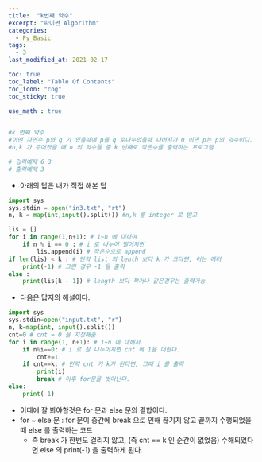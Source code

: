 ```yaml
---
title:  "k번째 약수"
excerpt: "파이썬 Algorithm"
categories:
  - Py_Basic
tags:
  - 3
last_modified_at: 2021-02-17

toc: true
toc_label: "Table Of Contents"
toc_icon: "cog"
toc_sticky: true

use_math : true
---
```


```python
#k 번째 약수
#어떤 자연수 p와 q 가 있을때에 p를 q 로나누었을때 나머지가 0 이면 p는 p의 약수이다.
#n,k 가 주어졌을 때 n 의 약수들 중 k 번째로 작은수를 출력하는 프로그램
```

```python
# 입력예제 6 3
# 출력예제 3
```

- 아래의 답은 내가 직접 해본 답 

```python
import sys
sys.stdin = open("in3.txt", "rt")
n, k = map(int,input().split()) #n,k 를 integer 로 받고

lis = []
for i in range(1,n+1): # 1~n 에 대하여
    if n % i == 0 : # i 로 나누어 떨어지면
        lis.append(i) # 작은순으로 append
if len(lis) < k : # 만약 list 의 lenth 보다 k 가 크다면, 이는 에러
    print(-1) # 그런 경우 -1 을 출력 
else :
    print(lis[k - 1]) # length 보다 작거나 같은경우는 출력가능
```

- 다음은 답지의 해설이다.

```python
import sys
sys.stdin=open("input.txt", "r")
n, k=map(int, input().split())
cnt=0 # cnt = 0 을 지정해줌
for i in range(1, n+1): # 1~n 에 대해서
    if n%i==0: # i 로 잘 나누어지면 cnt 에 1을 더한다.
        cnt+=1
    if cnt==k: # 만약 cnt 가 k가 된다면, 그때 i 를 출력
        print(i)
        break # 이후 for문을 벗어난다.
else:
    print(-1)
```

- 이때에 잘 봐야할것은 for 문과 else 문의 결합이다. 
- for ~ else 문 : for 문이 중간에 break 으로 인해 끊기지 않고 끝까지 수행되었을 때 else 를 출력하는 코드
  - 즉 break 가 한번도 걸리지 않고, (즉 cnt == k 인 순간이 없었음) 수해되었다면 else 의 print(-1) 을 출력하게 된다.

